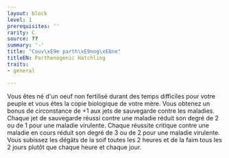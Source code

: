 ```yaml
---
layout: block
level: 1
prerequisites: ''
rarity: C
source: ??
summary: '-'
title: "Couv\xE9e parth\xE9nog\xE8ne"
titleEN: Parthenogenic Hatchling
traits:
- general

---
```


<p><span id="ctl00_MainContent_DetailedOutput">Vous êtes né d'un oeuf non fertilisé durant des temps difficiles pour votre peuple et vous êtes la copie biologique de votre mère. Vous obtenez un bonus de circonstance de +1 aux jets de sauvegarde contre les maladies. Chaque jet de sauvegarde réussi contre une maladie réduit son degré de 2 ou de 1 pour une maladie virulente. Chaque réussite critique contre une maladie en cours réduit son degré de 3 ou de 2 pour une maladie virulente. Vous subissez les dégâts de la soif toutes les 2 heures et de la faim tous les 2 jours plutôt que chaque heure et chaque jour.&nbsp;</span></p>